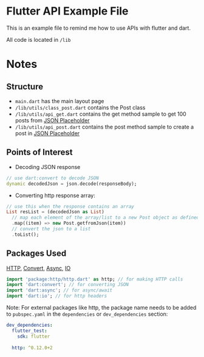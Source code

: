 # Flutter API Example File

This is an example file to remind me how to use APIs with flutter and dart.

All code is located in `/lib`

# Notes

## Structure
* `main.dart` has the main layout page
* `/lib/utils/class_post.dart` contains the Post class
* `/lib/utils/api_get.dart` contains the get method sample to get 100 posts from [JSON Placeholder](https://jsonplaceholder.typicode.com/posts)
* `/lib/utils/api_post.dart` contains the post method sample to create a post in [JSON Placeholder](https://jsonplaceholder.typicode.com/posts)


## Points of Interest

* Decoding JSON response
```dart
// use dart:convert to decode JSON
dynamic decodedJson = json.decode(responseBody);
```

* Converting http response array: 
```dart
// use this when the response contains an array
List resList = (decodedJson as List)
  // map each element of the array/list to a new Post object as defined in class_post.dart
  .map((item) => new Post.getfromJson(item))
  // convert the json to a list
  .toList();
```

## Packages Used

[HTTP](https://pub.dev/packages/http), [Convert](https://api.dartlang.org/stable/2.4.0/dart-convert/dart-convert-library.html), [Async](https://api.dartlang.org/stable/2.4.0/dart-async/dart-async-library.html), [IO](https://api.dartlang.org/stable/2.4.0/dart-io/dart-io-library.html)

```dart
import 'package:http/http.dart' as http; // for making HTTP calls
import 'dart:convert'; // for converting JSON
import 'dart:async'; // for async/await
import 'dart:io'; // for http headers
```

Note: For external packages like http, the package name needs to be added to `pubspec.yaml` in the `dependencies` or `dev_dependencies` section:

```yaml
dev_dependencies:
  flutter_test:
    sdk: flutter
  
  http: ^0.12.0+2
```
